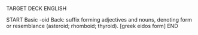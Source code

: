 TARGET DECK
ENGLISH

START
Basic
-oid
Back: suffix forming adjectives and nouns, denoting form or resemblance (asteroid; rhomboid; thyroid). [greek eidos form]
END

